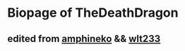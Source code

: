 # Biopage of TheDeathDragon

## edited from [amphineko](https://github.com/amphineko/) && [wlt233](https://github.com/wlt233/)


